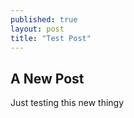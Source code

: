 ```yaml
---
published: true
layout: post
title: "Test Post"
---
```


## A New Post

Just testing this new thingy
